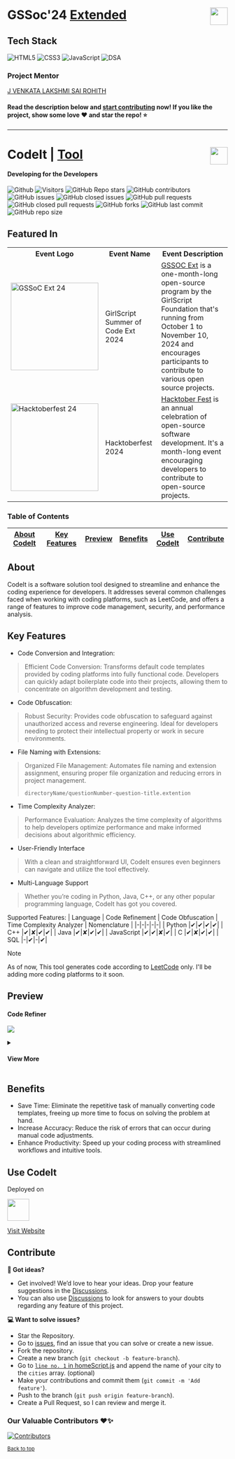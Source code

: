 # GSSoc'24  <a href="https://codeittool.netlify.app">Extended<img src="https://user-images.githubusercontent.com/63473496/153487849-4f094c16-d21c-463e-9971-98a8af7ba372.png" height=40px align=right></a>

## Tech Stack

![HTML5](https://img.shields.io/badge/HTML5-E34F26?style=for-the-badge&logo=html5&logoColor=white) 
![CSS3](https://img.shields.io/badge/CSS3-1572B6?style=for-the-badge&logo=css3&logoColor=white)
![JavaScript](https://img.shields.io/badge/JavaScript-323330?style=for-the-badge&logo=javascript&logoColor=F7DF1E) 
![DSA](https://img.shields.io/badge/Data_Structures_&_Algorithms-000000?style=for-the-badge) 

### Project Mentor
[J VENKATA LAKSHMI SAI ROHITH](https://github.com/Rohith2201)

#### Read the description below and [start contributing](#contribute) now! If you like the project, show some love ❤️ and star the repo! ⭐
---

# CodeIt | <a href="https://codeittool.netlify.app">Tool<img src="images/Nomenclature.png" height=40px align=right></a>
#### Developing for the Developers

![Github](https://img.shields.io/github/license/multiverseweb/CodeIt?style=for-the-badge)
![Visitors](https://api.visitorbadge.io/api/visitors?path=multiverseweb/CodeIt%20&countColor=%2523263759&style=for-the-badge)
![GitHub Repo stars](https://img.shields.io/github/stars/multiverseweb/CodeIt?style=for-the-badge)
![GitHub contributors](https://img.shields.io/github/contributors/multiverseweb/CodeIt?style=for-the-badge)
![GitHub issues](https://img.shields.io/github/issues/multiverseweb/CodeIt?style=for-the-badge)
![GitHub closed issues](https://img.shields.io/github/issues-closed-raw/multiverseweb/CodeIt?style=for-the-badge)
![GitHub pull requests](https://img.shields.io/github/issues-pr/multiverseweb/CodeIt?style=for-the-badge)
![GitHub closed pull requests](https://img.shields.io/github/issues-pr-closed/multiverseweb/CodeIt?style=for-the-badge)
![GitHub forks](https://img.shields.io/github/forks/multiverseweb/CodeIt?style=for-the-badge)
![GitHub last commit](https://img.shields.io/github/last-commit/multiverseweb/CodeIt?style=for-the-badge)
![GitHub repo size](https://img.shields.io/github/repo-size/multiverseweb/CodeIt?style=for-the-badge)



## Featured In

<table>
<tr>
      <th>Event Logo</th>
      <th>Event Name</th>
      <th>Event Description</th>
    </tr>
    <tr>
        <td><img src="https://user-images.githubusercontent.com/63473496/213306279-338f7ce9-9a9f-4427-8c2a-3e344874498f.png#gh-dark-mode-only" width="200" height="auto" loading="lazy" alt="GSSoC Ext 24"/></td>
        <td>GirlScript Summer of Code Ext 2024</td>
        <td><a href="https://gssoc.girlscript.tech/">GSSOC Ext</a> is a one-month-long open-source program by the GirlScript Foundation that's running from October 1 to November 10, 2024 and encourages participants to contribute to various open source projects.</td> 
    </tr>
   <tr>
        <td><img src="https://cdn.prod.website-files.com/63bc83b29094ec80844b6dd5/66fc35d92c74c4e4103f3673_Flyte-at-Hacktoberfest-2024.png" width="200" height="auto" loading="lazy" alt="Hacktoberfest 24"/></td>
        <td>Hacktoberfest 2024</td>
        <td><a href="https://hacktoberfest.com/">Hacktober Fest</a> is an annual celebration of open-source software development. It's a month-long event encouraging developers to contribute to open-source projects.</td> 
    </tr>
</table>

### Table of Contents

| [About CodeIt](#about) | [Key Features](#key-features) | [Preview](#preview) | [Benefits](#benefits) | [Use CodeIt](#use-codeit) | [Contribute](#contribute) |
|:--:|:--:|:--:|:--:|:--:|:--:|

## About
CodeIt is a software solution tool designed to streamline and enhance the coding experience for developers. It addresses several common challenges faced when working with coding platforms, such as LeetCode, and offers a range of features to improve code management, security, and performance analysis.

## Key Features

- Code Conversion and Integration:
> Efficient Code Conversion: Transforms default code templates provided by coding platforms into fully functional code. Developers can quickly adapt boilerplate code into their projects, allowing them to concentrate on algorithm development and testing.

- Code Obfuscation:
> Robust Security: Provides code obfuscation to safeguard against unauthorized access and reverse engineering. Ideal for developers needing to protect their intellectual property or work in secure environments.

- File Naming with Extensions:
> Organized File Management: Automates file naming and extension assignment, ensuring proper file organization and reducing errors in project management.
> 
>  `directoryName/questionNumber-question-title.extention`

- Time Complexity Analyzer:
> Performance Evaluation: Analyzes the time complexity of algorithms to help developers optimize performance and make informed decisions about algorithmic efficiency.

- User-Friendly Interface
> With a clean and straightforward UI, CodeIt ensures even beginners can navigate and utilize the tool effectively.

- Multi-Language Support
> Whether you’re coding in Python, Java, C++, or any other popular programming language, CodeIt has got you covered.
  
  Supported Features:
  | Language | Code Refinement | Code Obfuscation | Time Complexity Analyzer | Nomenclature |
  |-|-|-|-|-|
  | Python |✔|✔|✔|✔|
  | C++ |✔|✘|✔|✔|
  | Java |✔|✘|✔|✔|
  | JavaScript |✔|✔|✘|✔|
  | C |✔|✘|✔|✔|
  | SQL |-|✔|-|✔|

>[!NOTE]
> As of now, This tool generates code according to [LeetCode](https://leetcode.com/) only. I'll be adding more coding platforms to it soon.

## Preview

#### Code Refiner
![](images/coedit.png)
<details> 
 <summary align=left><H4>View More</H4></summary><br>
  
#### Time Complexity Analyser
![](images/complexity.png)
#### Code Obfuscator
![](images/obfuscation.png)
</details>

## Benefits

  - Save Time: Eliminate the repetitive task of manually converting code templates, freeing up more time to focus on solving the problem at hand.
  - Increase Accuracy: Reduce the risk of errors that can occur during manual code adjustments.
  - Enhance Productivity: Speed up your coding process with streamlined workflows and intuitive tools.
 
## Use CodeIt
Deployed on

<img height="50px" src="https://upload.wikimedia.org/wikipedia/commons/thumb/9/97/Netlify_logo_%282%29.svg/1200px-Netlify_logo_%282%29.svg.png">

<a href="https://codeittool.netlify.app/">Visit Website</a>

## Contribute
**💬 Got ideas?**

- Get involved! We’d love to hear your ideas. Drop your feature suggestions in the [Discussions](https://github.com/multiverseweb/CodeIt/discussions).
- You can also use [Discussions](https://github.com/multiverseweb/CodeIt/discussions) to look for answers to your doubts regarding any feature of this project.

**💻 Want to solve issues?**

- Star the Repository.
- Go to [issues](https://github.com/multiverseweb/CodeIt/issues), find an issue that you can solve or create a new issue.
- Fork the repository.
- Create a new branch (`git checkout -b feature-branch`).
- Go to [`line no. 1` in homeScript.js](https://github.com/multiverseweb/CodeIt/blob/main/resources/homeScript.js#L1-L2) and append the name of your city to the `cities` array. (optional)
- Make your contributions and commit them (`git commit -m 'Add feature'`).
- Push to the branch (`git push origin feature-branch`).
- Create a Pull Request, so I can review and merge it.


### Our Valuable Contributors ❤️✨

[![Contributors](https://contrib.rocks/image?repo=multiverseweb/CodeIt)](https://github.com/multiverseweb/CodeIt/graphs/contributors)
 
<sup><a href="#codeit--tool" align="right">Back to top</a></sup>

